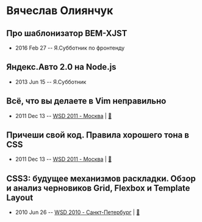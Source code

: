 # Вячеслав Олиянчук

## Про шаблонизатор BEM-XJST
- 2016 Feb 27 -- Я.Субботник по фронтенду    
## Яндекс.Авто 2.0 на Node.js
- 2013 Jun 15 -- Я.Субботник    
## Всё, что вы делаете в Vim неправильно
- 2011 Dec 13 -- [WSD 2011 - Москва](https://www.youtube.com/watch?v=Lgv_jThBvso)  | [:notebook:](https://wsd.events/2011/12/13/pres/doing-vim-right/)  
## Причеши свой код. Правила хорошего тона в CSS
- 2011 Dec 13 -- [WSD 2011 - Москва](https://www.youtube.com/watch?v=dwdP11bOwq8)  | [:notebook:](https://wsd.events/2011/12/13/pres/css-manners/)  
## CSS3: будущее механизмов раскладки. Обзор и анализ черновиков Grid, Flexbox и Template Layout
- 2010 Jun 26 -- [WSD 2010 - Санкт-Петербург](https://www.youtube.com/watch?v=ZEd7bEqe6iI)  | [:notebook:](https://wsd.events/2010/06/26/pres/css3-layout/)  
